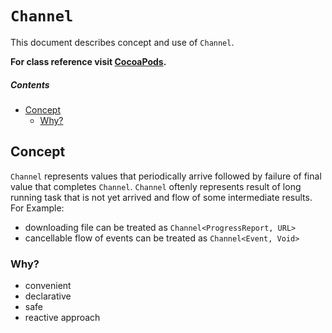 # `Channel`
This document describes concept and use of `Channel`.

**For class reference visit [CocoaPods](http://cocoadocs.org/docsets/AsyncNinja/0.4/Classes/Channel.html).**

##### Contents
* [Concept](#concept)
	* [Why?](#why)

## Concept
`Channel` represents values that periodically arrive followed by failure of final value that completes `Channel`. `Channel` oftenly represents result of long running task that is not yet arrived and flow of some intermediate results. For Example:

* downloading file can be treated as `Channel<ProgressReport, URL>`
* cancellable flow of events can be treated as `Channel<Event, Void>`

### Why?
* convenient
* declarative
* safe
* reactive approach
